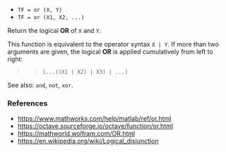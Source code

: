 * `TF = or (X, Y)`
* `TF = or (X1, X2, ...)`

Return the logical **OR** of `X` and `Y`.

This function is equivalent to the operator syntax `X | Y`.  If
more than two arguments are given, the logical **OR** is applied
cumulatively from left to right:

>> `(...((X1 | X2) | X3) | ...)`

See also: `and`, `not`, `xor`.

### References

* https://www.mathworks.com/help/matlab/ref/or.html
* https://octave.sourceforge.io/octave/function/or.html
* https://mathworld.wolfram.com/OR.html
* https://en.wikipedia.org/wiki/Logical_disjunction
